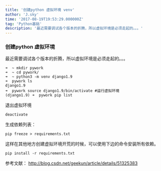 ```yaml
---
title: '创建python 虚拟环境 venv'
author: 'J.sky'
time: '2017-08-19T19:53:29.000000Z'
tag: 'Python基础'
description: '最近需要调试各个版本的折腾，所以虚拟环境是必须走起的。。。'
---
```


### 创建python 虚拟环境

最近需要调试各个版本的折腾，所以虚拟环境是必须走起的。。。

    ➜  ~ mkdir pywork
    ➜  ~ cd pywork/
    ➜  ~ python3 -m venv django1.9
    ➜  pywork ls
    django1.9
    ➜  pywork source django1.9/bin/activate #运行虚拟环境
    (django1.9) ➜  pywork pip list


退出虚拟环境

    deactivate

生成依赖列表：

    pip freeze > requirements.txt

这样在其他地方创建虚拟环境开荒的时候，可以使用下边的命令安装所有依赖。

    pip install -r requirements.txt




参考文献：
http://blog.csdn.net/geekun/article/details/51325383